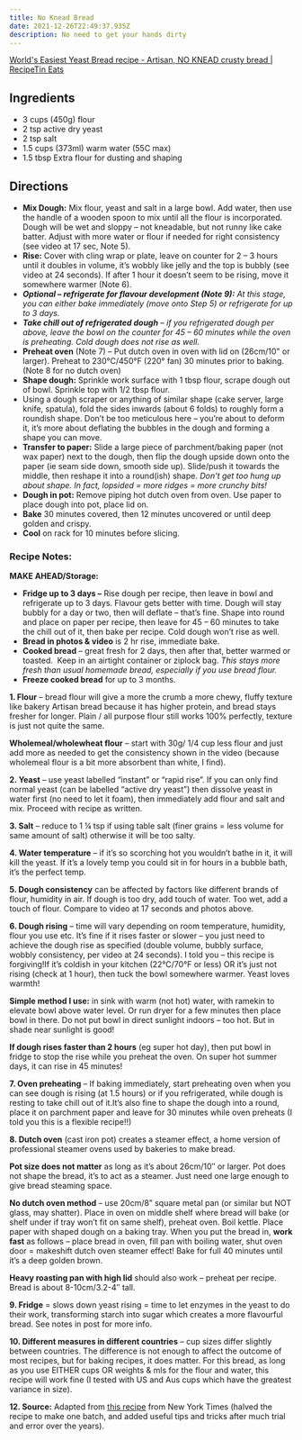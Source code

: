 ```yaml
---
title: No Knead Bread
date: 2021-12-26T22:49:37.935Z
description: No need to get your hands dirty
---
```

<!--StartFragment-->

[World's Easiest Yeast Bread recipe - Artisan, NO KNEAD crusty bread | RecipeTin Eats](https://www.recipetineats.com/easy-yeast-bread-recipe-no-knead/)

<!--EndFragment-->

## Ingredients

* 3 cups (450g) flour
* 2 tsp active dry yeast
* 2 tsp salt
* 1.5 cups (373ml) warm water (55C max)
* 1.5 tbsp Extra flour for dusting and shaping

## Directions

<!--StartFragment-->

* **Mix Dough:** Mix flour, yeast and salt in a large bowl. Add water, then use the handle of a wooden spoon to mix until all the flour is incorporated. Dough will be wet and sloppy – not kneadable, but not runny like cake batter. Adjust with more water or flour if needed for right consistency (see video at 17 sec, Note 5).
* **Rise:** Cover with cling wrap or plate, leave on counter for 2 – 3 hours until it doubles in volume, it’s wobbly like jelly and the top is bubbly (see video at 24 seconds). If after 1 hour it doesn’t seem to be rising, move it somewhere warmer (Note 6).
* ***Optional – refrigerate for flavour development (Note 9):** At this stage, you can either bake immediately (move onto Step 5) or refrigerate for up to 3 days.*
* ***Take chill out of refrigerated dough** – if you refrigerated dough per above, leave the bowl on the counter for 45 – 60 minutes while the oven is preheating. Cold dough does not rise as well.*
* **Preheat oven** (Note 7) – Put dutch oven in oven with lid on (26cm/10" or larger). Preheat to 230°C/450°F (220° fan) 30 minutes prior to baking. (Note 8 for no dutch oven)
* **Shape dough:** Sprinkle work surface with 1 tbsp flour, scrape dough out of bowl. Sprinkle top with 1/2 tbsp flour.
* Using a dough scraper or anything of similar shape (cake server, large knife, spatula), fold the sides inwards (about 6 folds) to roughly form a roundish shape. Don’t be too meticulous here – you’re about to deform it, it’s more about deflating the bubbles in the dough and forming a shape you can move.
* **Transfer to paper:** Slide a large piece of parchment/baking paper (not wax paper) next to the dough, then flip the dough upside down onto the paper (ie seam side down, smooth side up). Slide/push it towards the middle, then reshape it into a round(ish) shape. *Don't get too hung up about shape. In fact, lopsided = more ridges = more crunchy bits!*
* **Dough in pot:** Remove piping hot dutch oven from oven. Use paper to place dough into pot, place lid on.
* **Bake** 30 minutes covered, then 12 minutes uncovered or until deep golden and crispy.
* **Cool** on rack for 10 minutes before slicing.

<!--EndFragment-->



<!--StartFragment-->

### Recipe Notes:

**MAKE AHEAD/Storage:**

* **Fridge up to 3 days –** Rise dough per recipe, then leave in bowl and refrigerate up to 3 days. Flavour gets better with time. Dough will stay bubbly for a day or two, then will deflate – that’s fine. Shape into round and place on paper per recipe, then leave for 45 – 60 minutes to take the chill out of it, then bake per recipe. Cold dough won’t rise as well.
* **Bread in photos & video** is 2 hr rise, immediate bake.
* **Cooked bread** – great fresh for 2 days, then after that, better warmed or toasted.  Keep in an airtight container or ziplock bag. *This stays more fresh than usual homemade bread, especially if you use bread flour.*
* **Freeze cooked bread** for up to 3 months.

**1. Flour** – bread flour will give a more the crumb a more chewy, fluffy texture like bakery Artisan bread because it has higher protein, and bread stays fresher for longer. Plain / all purpose flour still works 100% perfectly, texture is just not quite the same.

**Wholemeal/wholewheat flour** – start with 30g/ 1/4 cup less flour and just add more as needed to get the consistency shown in the video (because wholemeal flour is a bit more absorbent than white, I find).

**2. Yeast** – use yeast labelled “instant” or “rapid rise”. If you can only find normal yeast (can be labelled “active dry yeast”) then dissolve yeast in water first (no need to let it foam), then immediately add flour and salt and mix. Proceed with recipe as written.

**3. Salt** – reduce to 1 ¼ tsp if using table salt (finer grains = less volume for same amount of salt) otherwise it will be too salty.

**4. Water temperature** – if it’s so scorching hot you wouldn’t bathe in it, it will kill the yeast. If it’s a lovely temp you could sit in for hours in a bubble bath, it’s the perfect temp.

**5. Dough consistency** can be affected by factors like different brands of flour, humidity in air. If dough is too dry, add touch of water. Too wet, add a touch of flour. Compare to video at 17 seconds and photos above.

**6. Dough rising** – time will vary depending on room temperature, humidity, flour you use etc. It’s fine if it rises faster or slower – you just need to achieve the dough rise as specified (double volume, bubbly surface, wobbly consistency, per video at 24 seconds). I told you – this recipe is forgiving!If it’s coldish in your kitchen (22°C/70°F or less) OR it’s just not rising (check at 1 hour), then tuck the bowl somewhere warmer. Yeast loves warmth!

**Simple method I use:** in sink with warm (not hot) water, with ramekin to elevate bowl above water level. Or run dryer for a few minutes then place bowl in there. Do not put bowl in direct sunlight indoors – too hot. But in shade near sunlight is good!

**If dough rises faster than 2 hours** (eg super hot day), then put bowl in fridge to stop the rise while you preheat the oven. On super hot summer days, it can rise in 45 minutes!

**7. Oven preheating** – If baking immediately, start preheating oven when you can see dough is rising (at 1.5 hours) or if you refrigerated, while dough is resting to take chill out of it.It’s also fine to shape the dough into a round, place it on parchment paper and leave for 30 minutes while oven preheats (I told you this is a flexible recipe!!)

**8. Dutch oven** (cast iron pot) creates a steamer effect, a home version of professional steamer ovens used by bakeries to make bread. 

**Pot size does not matter** as long as it’s about 26cm/10″ or larger. Pot does not shape the bread, it’s to act as a steamer. Just need one large enough to give bread steaming space.

**No dutch oven method** – use 20cm/8” square metal pan (or similar but NOT glass, may shatter). Place in oven on middle shelf where bread will bake (or shelf under if tray won’t fit on same shelf), preheat oven. Boil kettle. Place paper with shaped dough on a baking tray. When you put the bread in, **work fast** as follows – place bread in oven, fill pan with boiling water, shut oven door = makeshift dutch oven steamer effect! Bake for full 40 minutes until it’s a deep golden brown.

**Heavy roasting pan with high lid** should also work – preheat per recipe. Bread is about 8-10cm/3.2-4″ tall. 

**9. Fridge** = slows down yeast rising = time to let enzymes in the yeast to do their work, transforming starch into sugar which creates a more flavourful bread. See notes in post for more info.

**10. Different measures in different countries** – cup sizes differ slightly between countries. The difference is not enough to affect the outcome of most recipes, but for baking recipes, it does matter. For this bread, as long as you use EITHER cups OR weights & mls for the flour and water, this recipe will work fine (I tested with US and Aus cups which have the greatest variance in size).

**12. Source:** Adapted from [this recipe](https://cooking.nytimes.com/recipes/1018203-simple-crusty-bread) from New York Times (halved the recipe to make one batch, and added useful tips and tricks after much trial and error over the years).

<!--EndFragment-->